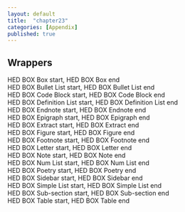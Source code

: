 ```yaml
---
layout: default
title:  "chapter23"
categories: [Appendix]
published: true
---
```


<section data-type="chapter" class="hsecchapter" data-hederis-type="hsecchapter" id="pnQgSQSf4"><h1 data-hederis-type="hblktitle" class="hblktitle" id="pauPtU7pB">Wrappers</h1>
    <dl class="hwprdef-liststart" data-hederis-type="hwprdef-liststart" id="pNNIks1jI"><dt data-hederis-type="hblkdefterm" class="hblkdefterm" id="pdxFbSet2">HED BOX Box start, HED BOX Box end</dt>
    <dt data-hederis-type="hblkdefterm" class="hblkdefterm" id="p69sBZ7sR">HED BOX Bullet List start, HED BOX Bullet List end</dt>
    <dt data-hederis-type="hblkdefterm" class="hblkdefterm" id="pNWaylnz9">HED BOX Code Block start, HED BOX Code Block end</dt>
    <dt data-hederis-type="hblkdefterm" class="hblkdefterm" id="pjU0mJmgU">HED BOX Definition List start, HED BOX Definition List end</dt>
    <dt data-hederis-type="hblkdefterm" class="hblkdefterm" id="pbZfdzovK">HED BOX Endnote start, HED BOX Endnote end</dt>
    <dt data-hederis-type="hblkdefterm" class="hblkdefterm" id="pbsfHTx6y">HED BOX Epigraph start, HED BOX Epigraph end</dt>
    <dt data-hederis-type="hblkdefterm" class="hblkdefterm" id="pS8wONoxg">HED BOX Extract start, HED BOX Extract end</dt>
    <dt data-hederis-type="hblkdefterm" class="hblkdefterm" id="pAUvmiTuv">HED BOX Figure start, HED BOX Figure end</dt>
    <dt data-hederis-type="hblkdefterm" class="hblkdefterm" id="pTAYNMeMf">HED BOX Footnote start, HED BOX Footnote end</dt>
    <dt data-hederis-type="hblkdefterm" class="hblkdefterm" id="pOcOnomtk">HED BOX Letter start, HED BOX Letter end</dt>
    <dt data-hederis-type="hblkdefterm" class="hblkdefterm" id="pw5MuZ2yM">HED BOX Note start, HED BOX Note end</dt>
    <dt data-hederis-type="hblkdefterm" class="hblkdefterm" id="pww7uWTKd">HED BOX Num List start, HED BOX Num List end</dt>
    <dt data-hederis-type="hblkdefterm" class="hblkdefterm" id="pPhf2MO8o">HED BOX Poetry start, HED BOX Poetry end</dt>
    <dt data-hederis-type="hblkdefterm" class="hblkdefterm" id="prisvlX52">HED BOX Sidebar start, HED BOX Sidebar end</dt>
    <dt data-hederis-type="hblkdefterm" class="hblkdefterm" id="pX2mOe1uH">HED BOX Simple List start, HED BOX Simple List end</dt>
    <dt data-hederis-type="hblkdefterm" class="hblkdefterm" id="pD4GdnRMU">HED BOX Sub-section start, HED BOX Sub-section end</dt>
    <dt data-hederis-type="hblkdefterm" class="hblkdefterm" id="pMPrURa1M">HED BOX Table start, HED BOX Table end</dt>
    <dd id="pNfbyWgPf"/></dl>
    </section>
    
